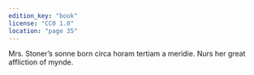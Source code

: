 ```yaml
---
edition_key: "book"
license: "CC0 1.0"
location: "page 35"
---
```

Mrs. Stoner’s
sonne born circa horam tertiam a meridie. Nurs her great
affliction of mynde.
